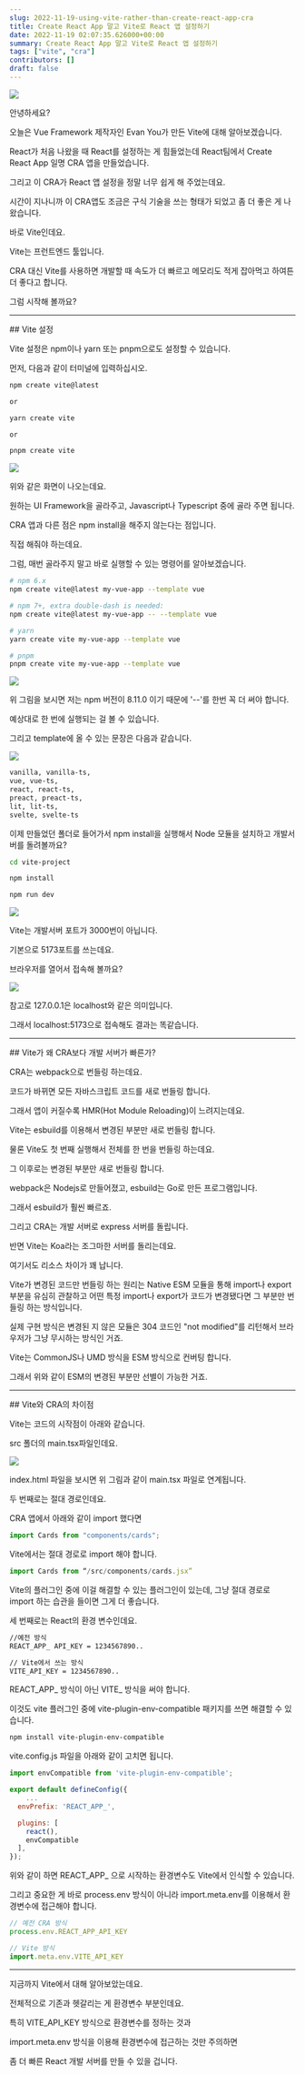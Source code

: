 ```yaml
---
slug: 2022-11-19-using-vite-rather-than-create-react-app-cra
title: Create React App 말고 Vite로 React 앱 설정하기
date: 2022-11-19 02:07:35.626000+00:00
summary: Create React App 말고 Vite로 React 앱 설정하기
tags: ["vite", "cra"]
contributors: []
draft: false
---
```


![](https://blogger.googleusercontent.com/img/a/AVvXsEjgvsj9tePmUpCrnRsjYD2aCd2dkFvnzqUwdPRv4kbrPrihR9L1YezfijyOkfTyIouPfbmFVB3GISX27ZOx1NAahxNQBQDxnEFl64PQ6xtOUFlaejsqx81hJONxEoJeBhb1qwBgf9FC9eL_Ct4n11AGmbmgnf04RNvnluMb-EXrzro237-SxjgQRzgt=w400-h345)


안녕하세요?

오늘은 Vue Framework 제작자인 Evan You가 만든 Vite에 대해 알아보겠습니다.

React가 처음 나왔을 때 React를 설정하는 게 힘들었는데 React팀에서 Create React App 일명 CRA 앱을 만들었습니다.

그리고 이 CRA가 React 앱 설정을 정말 너무 쉽게 해 주었는데요.

시간이 지나니까 이 CRA앱도 조금은 구식 기술을 쓰는 형태가 되었고 좀 더 좋은 게 나왔습니다.

바로 Vite인데요.

Vite는 프런트엔드 툴입니다.

CRA 대신 Vite를 사용하면 개발할 때 속도가 더 빠르고 메모리도 적게 잡아먹고 하여튼 더 좋다고 합니다.

그럼 시작해 볼까요?

<hr />
## Vite 설정

Vite 설정은 npm이나 yarn 또는 pnpm으로도 설정할 수 있습니다.

먼저, 다음과 같이 터미널에 입력하십시오.

```bash
npm create vite@latest

or 

yarn create vite

or

pnpm create vite
```

![](https://blogger.googleusercontent.com/img/a/AVvXsEjWnDYBXMiwVPk67Qto7iqrk23BQV2YBEOoSm0kLstcD-4gN2LENgYhu12FAV2FDnq6IPjFpATWfmcrcHIkvy0ANoI1Ca7Q1pJhKg7PyYfVybjd6_AfW3G2JR2cDeqY_-0k6-Zx1Yx07WVngv8SAznXQWNxFTyuG_T2d6iT6c26VuquHJSF5RIKeawb=w400-h236)

위와 같은 화면이 나오는데요.

원하는 UI Framework을 골라주고, Javascript나 Typescript 중에 골라 주면 됩니다.

CRA 앱과 다른 점은 npm install을 해주지 않는다는 점입니다.

직접 해줘야 하는데요.

그럼, 매번 골라주지 말고 바로 실행할 수 있는 명령어를 알아보겠습니다.

```bash
# npm 6.x
npm create vite@latest my-vue-app --template vue

# npm 7+, extra double-dash is needed:
npm create vite@latest my-vue-app -- --template vue

# yarn
yarn create vite my-vue-app --template vue

# pnpm
pnpm create vite my-vue-app --template vue
```

![](https://blogger.googleusercontent.com/img/a/AVvXsEjUong0ryL5qfA-fOuy7pwWRdmAzZBkQQtax_G4PJ_hjYTkBosgAp1R1KxK50pmbW4B0FqzrpzeMoK0iNim7dcrEcQTxotC1Ts2WkobIn3MNhyyqe__uJNOMfHheM_YzrIZ08zZZag5MROJVl5x9F4yS05wUxiFncc6TSXy1IERyxR2nIAsfQR3FCBV=w400-h174)

위 그림을 보시면 저는 npm 버전이 8.11.0 이기 때문에 '--'를 한번 꼭 더 써야 합니다.

예상대로 한 번에 실행되는 걸 볼 수 있습니다.

그리고 template에 올 수 있는 문장은 다음과 같습니다.

![](https://blogger.googleusercontent.com/img/a/AVvXsEhEy8_Gc_EEyl0cc-649SwZtFc-ss3-hQuiuP_Bdkb-pb2TmgI6ZAoLWzgEXXsFxjRgDC42GbFYR86TQww61Bw0Spcaut9m_eudMwvIqrvFTc2619nVtp243vFdpz5Pxz2xYYYEvdD03til_t3kMYIIiVdTrHit7tMYUOgEywN88J2K-EQg74WaGyFK=w290-h400)

```bash
vanilla, vanilla-ts,
vue, vue-ts,
react, react-ts,
preact, preact-ts,
lit, lit-ts,
svelte, svelte-ts
```

이제 만들었던 폴더로 들어가서 npm install을 실행해서 Node 모듈을 설치하고 개발서버를 돌려볼까요?

```bash
cd vite-project

npm install

npm run dev
```

![](https://blogger.googleusercontent.com/img/a/AVvXsEhlHjCPchwTnR6E730PPamChi86yG63fL3EKDsc1L1fyj_IUz22L4OmY1gZ9yslURyqQqAPecOhsYwW7JtXRGHzdE2Do3pWLG0cLWyHiUj7luh-bk0xzQrCDIWYxWwx7YvwSmoGtulT0a6KJmj4uwE_S7rftkW95pd8PeEsU_6FSX07K1NZ_cBN7cPb=w400-h156)

Vite는 개발서버 포트가 3000번이 아닙니다.

기본으로 5173포트를 쓰는데요.

브라우저를 열어서 접속해 볼까요?

![](https://blogger.googleusercontent.com/img/a/AVvXsEio2jhy20EQL0A7WShKxZzKXXArU0yoZjmPbUgJyttk4RD-5elbJyeUeZITR6QU2a1gIFEB0Yh6S-zJW430x3Nxnxs6LxckkHiozthZRHsslGeRnZJnZaXbLcfxJSp5oWnDTks30psJvZlUw75XGw3Wh6arKIdtaKYpt_GqnAMhg9Wy381RsxzAdVHR=w308-h400)

참고로 127.0.0.1은 localhost와 같은 의미입니다.

그래서 localhost:5173으로 접속해도 결과는 똑같습니다.

<hr />
## Vite가 왜 CRA보다 개발 서버가 빠른가?

CRA는 webpack으로 번들링 하는데요.

코드가 바뀌면 모든 자바스크립트 코드를 새로 번들링 합니다.

그래서 앱이 커질수록 HMR(Hot Module Reloading)이 느려지는데요.

Vite는 esbuild를 이용해서 변경된 부분만 새로 번들링 합니다.

물론 Vite도 첫 번째 실행해서 전체를 한 번을 번들링 하는데요.

그 이후로는 변경된 부분만 새로 번들링 합니다.

webpack은 Nodejs로 만들어졌고, esbuild는 Go로 만든 프로그램입니다.

그래서 esbuild가 훨씬 빠르죠.

그리고 CRA는 개발 서버로 express 서버를 돌립니다.

반면 Vite는 Koa라는 조그마한 서버를 돌리는데요.

여기서도 리소스 차이가 꽤 납니다.

Vite가 변경된 코드만 번들링 하는 원리는 Native ESM 모듈을 통해 import나 export 부분을 유심히 관찰하고 어떤 특정 import나 export가 코드가 변경됐다면 그 부분만 번들링 하는 방식입니다.

실제 구현 방식은 변경된 지 않은 모듈은 304 코드인 "not modified"를 리턴해서 브라우저가 그냥 무시하는 방식인 거죠.

Vite는 CommonJS나 UMD 방식을 ESM 방식으로 컨버팅 합니다.

그래서 위와 같이 ESM의 변경된 부분만 선별이 가능한 거죠.

<hr />
## Vite와 CRA의 차이점

Vite는 코드의 시작점이 아래와 같습니다.

src 폴더의 main.tsx파일인데요.

![](https://blogger.googleusercontent.com/img/a/AVvXsEj8-En-zYsr8tMgOFHk0e5JRs_Y9xaYqvt6KxTCa-84iu5xjOS_ig26lZh5xc5FshzWlcJdFz9GVQjsd8eaZyeNSPG8CQAyZyBtLCHDLxBChZNDtbYAUOWPAx2aPo1JNLMIE2MiXnMGvJaliBg0O1DYSRn7hAvBAxSna7u5U4fpMMtTBFYEVYc475KR=w400-h210)

index.html 파일을 보시면 위 그림과 같이 main.tsx 파일로 연계됩니다.

두 번째로는 절대 경로인데요.

CRA 앱에서 아래와 같이 import 했다면 

```js
import Cards from "components/cards";
```

Vite에서는 절대 경로로 import 해야 합니다.

```js
import Cards from “/src/components/cards.jsx”
```

Vite의 플러그인 중에 이걸 해결할 수 있는 플러그인이 있는데, 그냥 절대 경로로 import 하는 습관을 들이면 그게 더 좋습니다.

세 번째로는 React의 환경 변수인데요.

```bash
//예전 방식
REACT_APP_ API_KEY = 1234567890..

// Vite에서 쓰는 방식
VITE_API_KEY = 1234567890..
```

REACT_APP_ 방식이 아닌 VITE_ 방식을 써야 합니다.

이것도 vite 플러그인 중에 vite-plugin-env-compatible 패키지를 쓰면 해결할 수 있습니다.

```bash
npm install vite-plugin-env-compatible
```

vite.config.js 파일을 아래와 같이 고치면 됩니다.

```js
import envCompatible from 'vite-plugin-env-compatible';

export default defineConfig({
    ...
  envPrefix: 'REACT_APP_',

  plugins: [
    react(),
    envCompatible
  ],
});
```

위와 같이 하면 REACT_APP_ 으로 시작하는 환경변수도 Vite에서 인식할 수 있습니다.

그리고 중요한 게 바로 process.env 방식이 아니라 import.meta.env를 이용해서 환경변수에 접근해야 합니다.

```js
// 예전 CRA 방식
process.env.REACT_APP_API_KEY

// Vite 방식
import.meta.env.VITE_API_KEY
```

<hr />

지금까지 Vite에서 대해 알아보았는데요.

전체적으로 기존과 헷갈리는 게 환경변수 부분인데요.

특히 VITE_API_KEY 방식으로 환경변수를 정하는 것과

import.meta.env 방식을 이용해 환경변수에 접근하는 것만 주의하면

좀 더 빠른 React 개발 서버를 만들 수 있을 겁니다.

